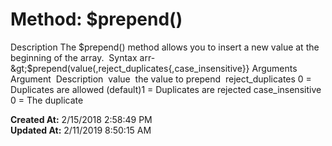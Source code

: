 # Method: $prepend()

Description The $prepend() method allows you to insert a new value at the beginning of the array.  Syntax arr-&gt;$prepend(value(,reject_duplicates{,case_insensitive}} Arguments      Argument  Description  value  the value to prepend  reject_duplicates 0 = Duplicates are allowed (default)1 = Duplicates are rejected case_insensitive 0 = The duplicate  

**Created At:** 2/15/2018 2:58:49 PM  
**Updated At:** 2/11/2019 8:50:15 AM  

